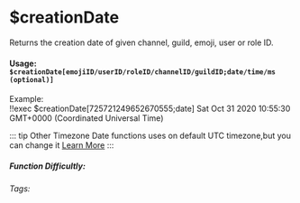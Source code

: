 # $creationDate
Returns the creation date of given channel, guild, emoji, user or role ID.
#### Usage: `$creationDate[emojiID/userID/roleID/channelID/guildID;date/time/ms (optional)]`
Example:
<br/>
<discord-messages>
	<discord-message :bot="false" role-color="#ffcc9a" author="Member">
		!!exec $creationDate[725721249652670555;date]
	</discord-message>
	<discord-message :bot="true" role-color="#0099ff" author="Custom Command" avatar="https://media.discordapp.net/avatars/725721249652670555/781224f90c3b841ba5b40678e032f74a.webp">
		Sat Oct 31 2020 10:55:30 GMT+0000 (Coordinated Universal Time)
	</discord-message>
</discord-messages>

::: tip Other Timezone
Date functions uses on default UTC timezone,but you can change it [Learn More](./timezone.md)
:::

##### Function Difficultly: <Badge type="tip" text="Easy" vertical="middle" /> 
###### Tags: <Badge type="tip" text="creationDate" vertical="middle" /> 